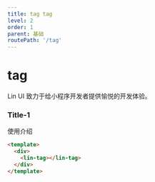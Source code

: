 ```yaml
---
title: tag tag
level: 2
order: 1
parent: 基础
routePath: '/tag'
---
```


# tag
Lin UI 致力于给小程序开发者提供愉悦的开发体验。

### Title-1

使用介绍

```html
<template>
  <div>
    <lin-tag></lin-tag>
  </div>
</template>
```